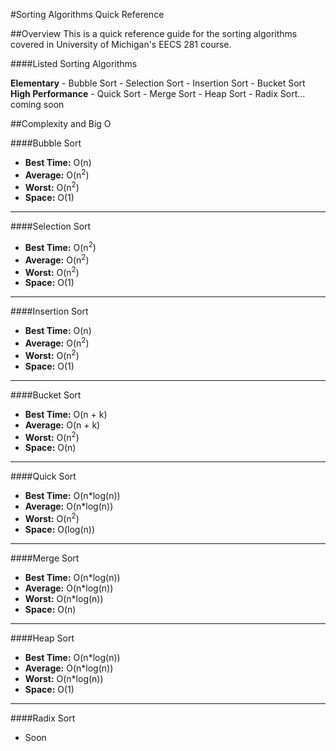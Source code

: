 #Sorting Algorithms Quick Reference

##Overview
This is a quick reference guide for the sorting algorithms covered in University of Michigan's EECS 281 course.

####Listed Sorting Algorithms

**Elementary**
	- Bubble Sort
	- Selection Sort
	- Insertion Sort
	- Bucket Sort
**High Performance**
	- Quick Sort
	- Merge Sort
	- Heap Sort
	- Radix Sort... coming soon

##Complexity and Big O

####Bubble Sort
- **Best Time:** O(n)
- **Average:** O(n<sup>2</sup>)
- **Worst:** O(n<sup>2</sup>)
- **Space:** O(1)

---

####Selection Sort
- **Best Time:** O(n<sup>2</sup>)
- **Average:** O(n<sup>2</sup>)
- **Worst:** O(n<sup>2</sup>)
- **Space:** O(1)

---

####Insertion Sort
- **Best Time:** O(n)
- **Average:** O(n<sup>2</sup>)
- **Worst:** O(n<sup>2</sup>)
- **Space:** O(1)

---

####Bucket Sort
- **Best Time:** O(n + k)
- **Average:** O(n + k)
- **Worst:** O(n<sup>2</sup>)
- **Space:** O(n)

---

####Quick Sort
- **Best Time:** O(n\*log(n))
- **Average:** O(n\*log(n))
- **Worst:** O(n<sup>2</sup>)
- **Space:** O(log(n))

---

####Merge Sort
- **Best Time:** O(n\*log(n))
- **Average:** O(n\*log(n))
- **Worst:** O(n\*log(n))
- **Space:** O(n)

---

####Heap Sort
- **Best Time:** O(n\*log(n))
- **Average:** O(n\*log(n))
- **Worst:** O(n\*log(n))
- **Space:** O(1)

---

####Radix Sort
 - Soon


